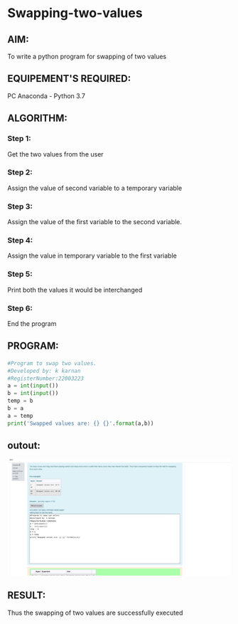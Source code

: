 # Swapping-two-values
## AIM:
To write a python program for swapping of two values
## EQUIPEMENT'S REQUIRED: 
PC
Anaconda - Python 3.7
## ALGORITHM: 
### Step 1:
Get the two values from the user
### Step 2: 
Assign the value of second variable to a temporary variable 
### Step 3: 
Assign the value of the first variable to the second variable.
### Step 4:  
Assign the value in temporary variable to the first variable
### Step 5: 
Print both the values it would be interchanged
### Step 6: 
End the program
## PROGRAM:
```python
#Program to swap two values.
#Developed by: k karnan 
#RegisterNumber:22003223
a = int(input())
b = int(input())
temp = b
b = a
a = temp
print('Swapped values are: {} {}'.format(a,b))
```
## outout:
![output](swap.png)
## RESULT:
Thus the swapping of two values are successfully executed



